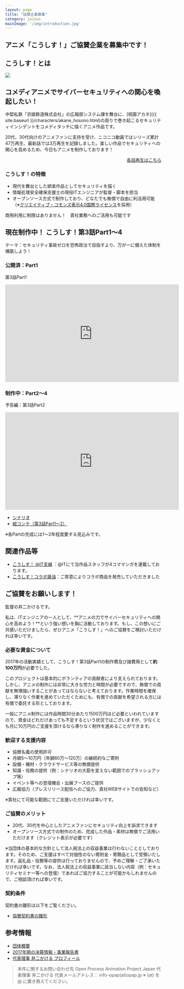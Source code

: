 ```yaml
---
layout: page
title: "協賛企業募集"
category: joinus
mainImage: '/img/introduction.jpg'
---
```

<h2 class="post-title">アニメ「こうしす！」ご協賛企業を募集中です！</h2>

<section markdown="1">

## こうしす！とは
<div class="row">
<div markdown="1" class="col-6 textblock">
<img src="{{ site.baseurl }}/img/introduction.jpg" />
</div>
<div markdown="1" class="col-6 textblock">
<heading>
<h2 class="post-title">コメディアニメでサイバーセキュリティへの関心を喚起したい！</h2>
</heading>

中堅私鉄「京姫鉄道株式会社」の広報部システム課を舞台に、[祝園アカネ]({{ site.baseurl }}/characters/akane_hosono.html)の周りで巻き起こるセキュリティインシデントをコメディタッチに描くアニメ作品です。


20代、30代向けのアニメファンに支持を受け、ニコニコ動画ではシリーズ累計47万再生、最新話では3万再生を記録しました。楽しい作品でセキュリティへの関心を高めるため、今日もアニメを制作しております！


<div style="text-align: right;">
<a href="{{ "/story" | relative_url }}" class="btn"><i class="fa fa-play"></i> 各話再生はこちら</a>
</div>
</div>
</div>



### こうしす！の特徴

* 現代を舞台とした娯楽作品としてセキュリティを描く
* 情報処理安全確保支援士の現役ITエンジニアが監督・脚本を担当
* オープンソース方式で制作しており、どなたでも無償で自由に利活用可能（※[クリエイティブ・コモンズ表示4.0国際ライセンス](https://creativecommons.org/licenses/by/4.0/deed.ja)を採用）


<div class="slogan">
<i class="fa fa-thumbs-up"></i> 商用利用に制限はありません！　貴社業務へのご活用も可能です
</div>


</section>

<section markdown="1">

## 現在制作中！ こうしす！第3話Part1～4

<div class="slogan">
テーマ：セキュリティ事故ゼロを恐怖政治で目指すより、万が一に備えた体制を構築しよう！
</div>

<div class="row">
<div markdown="1" class="col-6 textblock">

### 公開済：Part1
第3話Part1
<iframe width="560" height="315" src="https://www.youtube.com/embed/Sim3-h5kw4s" frameborder="0" allow="autoplay; encrypted-media" allowfullscreen></iframe>

</div>
<div markdown="1" class="col-6 textblock">

### 制作中：Part2～4
予告編：第3話Part2
<iframe width="560" height="315" src="https://www.youtube.com/embed/7UheSAv-p1I" frameborder="0" allow="autoplay; encrypted-media" allowfullscreen></iframe>

* [シナリオ](https://gitlab.com/kosys/kosys-ep03/raw/master/docs/scenario/scenario.txt)
* [絵コンテ（第3話Part1～2）](https://kosys.gitlab.io/kosys-ep03/docs/storyboard/S00/)

※各Partの完成には1～2年程度要する見込みです。
</div>
</div>
</section>
<section markdown="1">

## 関連作品等

* [こうしす！ @IT支線](http://www.atmarkit.co.jp/ait/series/7144/) ：@ITにて当作品スタッフが4コママンガを連載しております。  
* [こうしす！コラボ醤油]({{site.baseurl}}/special/soysauce.html)：ご厚意によりコラボ商品を発売していただきました

</section>
<section markdown="1">

## ご協賛をお願いします！

監督の井二かけるです。

私は、ITエンジニアの一人として、**アニメの力でサイバーセキュリティへの関心を高めよう！**という強い想いを胸に活動しております。もし、この想いにご共感いただけましたら、ぜひアニメ「こうしす！」へのご協賛をご検討いただければ幸いです。


### 必要な資金について

2017年の活動実績として、こうしす！第3話Part1の制作費及び諸費用として**約100万円**が必要でした。

このプロジェクトは基本的にボランティアの貢献者により支えられております。しかし、アニメの制作には非常に大きな労力と時間が必要ですので、無償での貢献を無理強いすることがあってはならないと考えております。作業時間を確保し、滞りなく作業を進めていただくためにも、有償での貢献を希望される方には有償で委託する形としております。

一般にアニメ制作には作品時間30分あたり1500万円ほど必要といわれていますので、資金はどれだけあっても不足するという状況ではございますが、少なくとも月に10万円のご支援を頂けるなら滞りなく制作を進めることができます。


### 歓迎する支援内容

* 協賛名義の使用許可
* 月額5～10万円（年額60万～120万）の継続的なご寄附
* 設備・機材・クラウドサービス等の無償提供
* 知識・役務の提供（例：シナリオの大筋を変えない範囲でのブラッシュアップ等）
* イベント等への登壇機会・出展ブースのご提供
* 広報協力（プレスリリース配信へのご協力、貴社WEBサイトでの告知など）

※貴社にて可能な範囲にてご支援いただければ幸いです。


### ご協賛のメリット

* 20代、30代を中心としたアニメファンにセキュリティ向上を訴求できます
* オープンソース方式での制作のため、完成した作品・素材は無償でご活用いただけます（クレジット表示が必要です）

※当団体の基本的な方針として法人税法上の収益事業は行わないこととしております。そのため、ご支援はすべて対価性のない寄附金・寄贈品として受領いたします。返礼品・役務等の提供は行っておりませんので、予めご理解・ご了承いただければ幸いです。なお、法人税法上の収益事業に該当しない内容（例：セキュリティセミナー等への登壇）であればご協力することが可能かもしれませんので、ご相談頂ければ幸いです。


### 契約条件

契約書の雛形は以下をご覧ください。

* [協賛契約書の雛形](https://git.opap.jp/projects/OPL/repos/opap-contract-templates/raw/%E5%8D%94%E8%B3%9B%E5%A5%91%E7%B4%84%E6%9B%B8.md?at=refs%2Fheads%2Fmaster)

</section>

<section markdown="1">

## 参考情報

* [団体概要](https://opap.jp/wiki/%E5%9B%A3%E4%BD%93%E6%A6%82%E8%A6%81)
* [2017年期の決算情報・事業報告書](https://opap.jp/wiki/2017%E5%B9%B4%E6%9C%9F%E6%B1%BA%E7%AE%97%E5%A0%B1%E5%91%8A)
* [代表理事 井二かける プロフィール](https://butameron.gitlab.io/)

</section>

<blockquote markdown="1">
本件に関するお問い合わせ先  
Open Process Animation Project Japan  
代表理事 井二かける  
代表メールアドレス： info-opap(at)opap.jp ※ (at) を @ に置き換えてください。
</blockquote>
